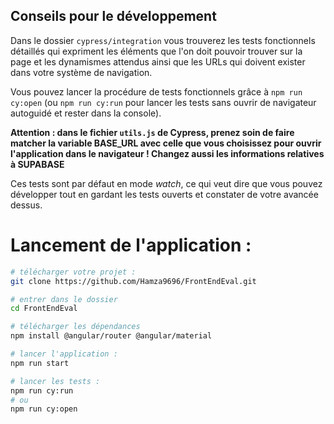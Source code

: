 
## Conseils pour le développement

Dans le dossier `cypress/integration` vous trouverez les tests fonctionnels détaillés qui expriment les éléments que l'on doit pouvoir trouver sur la page et les dynamismes attendus ainsi que les URLs qui doivent exister dans votre système de navigation.

Vous pouvez lancer la procédure de tests fonctionnels grâce à `npm run cy:open` (ou `npm run cy:run` pour lancer les tests sans ouvrir de navigateur autoguidé et rester dans la console).

**Attention : dans le fichier `utils.js` de Cypress, prenez soin de faire matcher la variable BASE_URL avec celle que vous choisissez pour ouvrir l'application dans le navigateur ! Changez aussi les informations relatives à SUPABASE**

Ces tests sont par défaut en mode _watch_, ce qui veut dire que vous pouvez développer tout en gardant les tests ouverts et constater de votre avancée dessus.


# Lancement de l'application : 

```bash
# télécharger votre projet :
git clone https://github.com/Hamza9696/FrontEndEval.git

# entrer dans le dossier
cd FrontEndEval

# télécharger les dépendances 
npm install @angular/router @angular/material

# lancer l'application :
npm run start

# lancer les tests :
npm run cy:run
# ou
npm run cy:open
```
